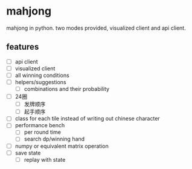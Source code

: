 # mahjong

mahjong in python. two modes provided, visualized client and api client.

## features

- [ ] api client
- [ ] visualized client
- [ ] all winning conditions
- [ ] helpers/suggestions
  - [ ] combinations and their probability
- [ ] 24圈
  - [ ] 发牌顺序
  - [ ] 起手顺序
- [ ] class for each tile instead of writing out chinese character
- [ ] performance bench
  - [ ] per round time
  - [ ] search dp/winning hand
- [ ] numpy or equivalent matrix operation
- [ ] save state
  - [ ] replay with state
